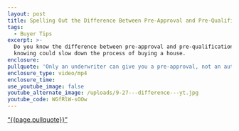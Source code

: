 ```yaml
---
layout: post
title: Spelling Out the Difference Between Pre-Approval and Pre-Qualification
tags:
  - Buyer Tips
excerpt: >-
  Do you know the difference between pre-approval and pre-qualification? Not
  knowing could slow down the process of buying a house.
enclosure:
pullquote: 'Only an underwriter can give you a pre-approval, not an automated system.'
enclosure_type: video/mp4
enclosure_time:
use_youtube_image: false
youtube_alternate_image: /uploads/9-27---difference---yt.jpg
youtube_code: WGfRlW-sOOw
---
```


<a href="https://twitter.com/home/?status={{page.pullquote}}%20{{site.url}}{{page.url}}%20via%40{{site.data.settings.socials.twitter | remove: 'https://twitter.com/'}}" target='_blank' class="pullquote">&#8220;{{page.pullquote}}&#8221;</a>
